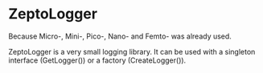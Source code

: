 # ZeptoLogger
Because Micro-, Mini-, Pico-, Nano- and Femto- was already used.

ZeptoLogger is a very small logging library.
It can be used with a singleton interface (GetLogger()) or a factory (CreateLogger()).
